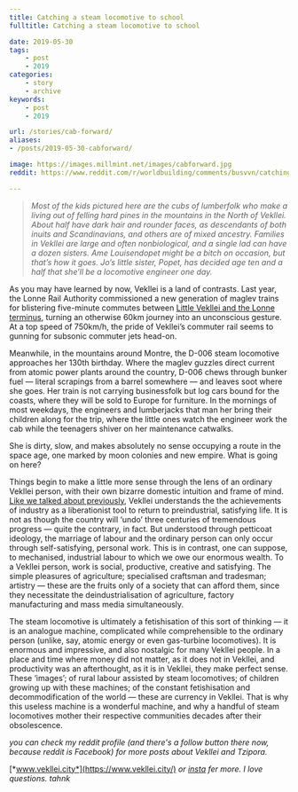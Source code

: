 ```yaml
---
title: Catching a steam locomotive to school
fulltitle: Catching a steam locomotive to school

date: 2019-05-30
tags:
    - post
    - 2019
categories:
    - story
    - archive
keywords:
    - post
    - 2019

url: /stories/cab-forward/
aliases:
- /posts/2019-05-30-cabforward/

image: https://images.millmint.net/images/cabforward.jpg
reddit: https://www.reddit.com/r/worldbuilding/comments/busvvn/catching_a_steam_locomotive_to_school/

---
```


>*Most of the kids pictured here are the cubs of lumberfolk who make a living out of felling hard pines in the mountains in the North of Vekllei. About half have dark hair and rounder faces, as descendants of both inuits and Scandinavians, and others are of mixed ancestry. Families in Vekllei are large and often nonbiological, and a single lad can have a dozen sisters. Ame Louisendopet might be a bitch on occasion, but that’s how it goes. Jo’s little sister, Popet, has decided age ten and a half that she’ll be a locomotive engineer one day.*

As you may have learned by now, Vekllei is a land of contrasts. Last year, the Lonne Rail Authority commissioned a new generation of maglev trains for blistering five-minute commutes between [Little Vekllei and the Lonne terminus](https://i1.wp.com/vekllei.city/wp-content/uploads/2018/11/img_0555.png?ssl=1), turning an otherwise 60km journey into an unconscious gesture. At a top speed of 750km/h, the pride of Vekllei’s commuter rail seems to gunning for subsonic commuter jets head-on.

Meanwhile, in the mountains around Montre, the D-006 steam locomotive approaches her 130th birthday. Where the maglev guzzles direct current from atomic power plants around the country, D-006 chews through bunker fuel — literal scrapings from a barrel somewhere — and leaves soot where she goes. Her train is not carrying businessfolk but log cars bound for the coasts, where they will be sold to Europe for furniture. In the mornings of most weekdays, the engineers and lumberjacks that man her bring their children along for the trip, where the little ones watch the engineer work the cab while the teenagers shiver on her maintenance catwalks.

She is dirty, slow, and makes absolutely no sense occupying a route in the space age, one marked by moon colonies and new empire. What is going on here?

Things begin to make a little more sense through the lens of an ordinary Vekllei person, with their own bizarre domestic intuition and frame of mind. [Like we talked about previously](https://www.reddit.com/r/worldbuilding/comments/blqcwl/utopia_the_participatory_economy_of_vekllei/), Vekllei understands the the achievements of industry as a liberationist tool to return to preindustrial, satisfying life. It is not as though the country will ‘undo’ three centuries of tremendous progress — quite the contrary, in fact. But understood through petticoat ideology, the marriage of labour and the ordinary person can only occur through self-satisfying, personal work. This is in contrast, one can suppose, to mechanised, industrial labour to which we owe our enormous wealth. To a Vekllei person, work is social, productive, creative and satisfying. The simple pleasures of agriculture; specialised craftsman and tradesman; artistry — these are the fruits only of a society that can afford them, since they necessitate the deindustrialisation of agriculture, factory manufacturing and mass media simultaneously.

The steam locomotive is ultimately a fetishisation of this sort of thinking — it is an analogue machine, complicated while comprehensible to the ordinary person (unlike, say, atomic energy or even gas-turbine locomotives). It is enormous and impressive, and also nostalgic for many Vekllei people. In a place and time where money did not matter, as it does not in Vekllei, and productivity was an afterthought, as it is in Vekllei, they make perfect sense. These ‘images’; of rural labour assisted by steam locomotives; of children growing up with these machines; of the constant fetishisation and decommodification of the world — these are currency in Vekllei. That is why this useless machine is a wonderful machine, and why a handful of steam locomotives mother their respective communities decades after their obsolescence.

*you can check my reddit profile (and there's a follow button there now, because reddit is Facebook) for more posts about Vekllei and Tzipora.*

[*www.vekllei.city*](https://www.vekllei.city/)  *or* [*insta*](https://www.instagram.com/melon.kony/) *fer more. I love questions. tahnk*
